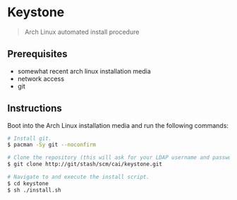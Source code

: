 # Keystone
> Arch Linux automated install procedure

## Prerequisites
 - somewhat recent arch linux installation media
 - network access
 - git

## Instructions
Boot into the Arch Linux installation media and run the following commands:

```sh
# Install git.
$ pacman -Sy git --noconfirm

# Clone the repository (this will ask for your LDAP username and password).
$ git clone http://git/stash/scm/cai/keystone.git

# Navigate to and execute the install script.
$ cd keystone
$ sh ./install.sh
```
